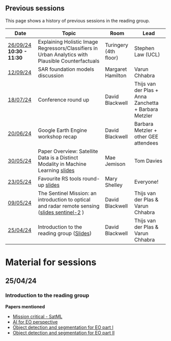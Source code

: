 ## Previous sessions

This page shows a history of previous sessions in the reading group. 

|Date | Topic | Room | Lead |
| --- | ----- | ---- | ---- |
| [26/09/24](#260924) **10:30 - 11:30**| Explaining Holistic Image Regressors/Classifiers in Urban Analytics with Plausible Counterfactuals | Turingery (4th floor) | Stephen Law (UCL) |
| [12/09/24](#120924) | SAR foundation models discussion | Margaret Hamilton | Varun Chhabra |
| [18/07/24](#180724) | Conference round up | David Blackwell | Thijs van der Plas + Anna Zanchetta + Barbara Metzler |
| [20/06/24](#200624) | Google Earth Engine workshop recap | David Blackwell | Barbara Metzler + other GEE attendees |
| [30/05/24](#300524) | Paper Overview: Satellite Data is a Distinct Modality in Machine Learning [slides](https://github.com/alan-turing-institute/remote-sensing-reading-group/blob/main/sessions/4-distinct-modality/satml-distinct-modality.pdf) | Mae Jemison | Tom Davies  |
| [23/05/24](#060624) | Favourite RS tools round-up [slides](https://github.com/alan-turing-institute/remote-sensing-reading-group/blob/main/sessions/3-tools/2024-05-23%20Remote%20Sensing%20reading%20group%20-%20favourite%20tools%20shared%20slides.pdf) |  Mary Shelley | Everyone! |
| [09/05/24](#090524) | The Sentinel Mission: an introduction to optical and radar remote sensing ([slides sentinel-2](https://github.com/alan-turing-institute/remote-sensing-reading-group/blob/main/sessions/2-sentinel/2024-05-09%20RS%20group%20Sentinel%202.pdf) ) | David Blackwell | Thijs van der Plas & Varun Chhabra  |
| [25/04/24](#250424) | Introduction to the reading group ([Slides](https://github.com/alan-turing-institute/remote-sensing-reading-group/blob/main/sessions/1-introduction/2024-04-25%20Intro%20meeting.pdf)) | David Blackwell | Thijs van der Plas & Varun Chhabra |
# Material for sessions

## 25/04/24
### Introduction to the reading group
**Papers mentioned**
- [Mission critical - SatML](https://arxiv.org/abs/2402.01444)
- [AI for EO perspective](https://arxiv.org/abs/2305.08413)
- [Object detection and segmentation for EO part I](https://www.mdpi.com/2072-4292/12/10/1667)
- [Object detection and segmentation for EO part II](https://www.mdpi.com/2072-4292/12/18/3053)
